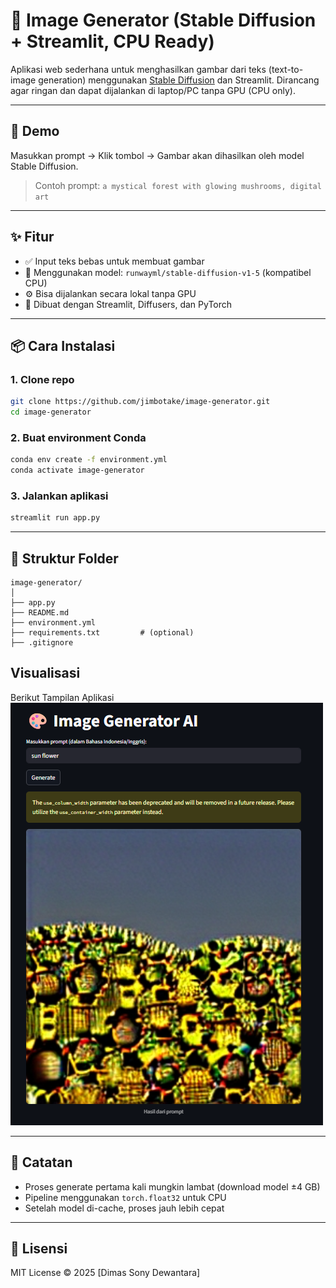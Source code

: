 
# 🎨 Image Generator (Stable Diffusion + Streamlit, CPU Ready)

Aplikasi web sederhana untuk menghasilkan gambar dari teks (text-to-image generation) menggunakan [Stable Diffusion](https://huggingface.co/runwayml/stable-diffusion-v1-5) dan Streamlit. Dirancang agar ringan dan dapat dijalankan di laptop/PC tanpa GPU (CPU only).

---

## 🚀 Demo

Masukkan prompt → Klik tombol → Gambar akan dihasilkan oleh model Stable Diffusion.

> Contoh prompt: `a mystical forest with glowing mushrooms, digital art`

---

## ✨ Fitur

- ✅ Input teks bebas untuk membuat gambar
- 🧠 Menggunakan model: `runwayml/stable-diffusion-v1-5` (kompatibel CPU)
- ⚙️ Bisa dijalankan secara lokal tanpa GPU
- 🧱 Dibuat dengan Streamlit, Diffusers, dan PyTorch

---

## 📦 Cara Instalasi

### 1. Clone repo

```bash
git clone https://github.com/jimbotake/image-generator.git
cd image-generator
```

### 2. Buat environment Conda

```bash
conda env create -f environment.yml
conda activate image-generator
```

### 3. Jalankan aplikasi

```bash
streamlit run app.py
```

---

## 📁 Struktur Folder

```
image-generator/
│
├── app.py
├── README.md
├── environment.yml
├── requirements.txt         # (optional)
├── .gitignore
```

## Visualisasi
Berikut Tampilan Aplikasi
![Tampilan Aplikasi](images/capture/capture_aplikasi.png)

---

## 📌 Catatan

- Proses generate pertama kali mungkin lambat (download model ±4 GB)
- Pipeline menggunakan `torch.float32` untuk CPU
- Setelah model di-cache, proses jauh lebih cepat

---

## 📝 Lisensi

MIT License © 2025 [Dimas Sony Dewantara]
